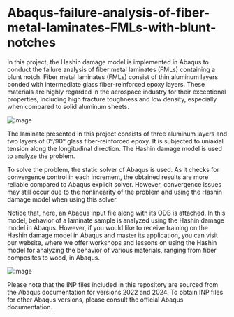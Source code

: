 # Abaqus-failure-analysis-of-fiber-metal-laminates-FMLs-with-blunt-notches
In this project, the Hashin damage model is implemented in Abaqus to conduct the failure analysis of fiber metal laminates (FMLs) containing a blunt notch.
Fiber metal laminates (FMLs) consist of thin aluminum layers bonded with intermediate glass fiber-reinforced epoxy layers. These materials are highly regarded in the aerospace industry for their exceptional properties, including high fracture toughness and low density, especially when compared to solid aluminum sheets.

![image](https://github.com/user-attachments/assets/89c12277-6dda-4a10-9bff-12e089fe3189)

The laminate presented in this project consists of three aluminum layers and two layers of 0°/90° glass fiber-reinforced epoxy. It is subjected to uniaxial tension along the longitudinal direction. The Hashin damage model is used to analyze the problem.

To solve the problem, the static solver of Abaqus is used. As it checks for convergence control in each increment, the obtained results are more reliable compared to Abaqus explicit solver. However, convergence issues may still occur due to the nonlinearity of the problem and using the Hashin damage model when using this solver.

Notice that, here, an Abaqus input file along with its ODB is attached. In this model, behavior of a laminate sample is analyzed using the Hashin damage model in Abaqus. However, if you would like to receive training on the Hashin damage model in Abaqus and master its application, you can visit our website, where we offer workshops and lessons on using the Hashin model for analyzing the behavior of various materials, ranging from fiber composites to wood, in Abaqus.

![image](https://github.com/user-attachments/assets/73f9ecd9-bb1c-4dce-bf2a-04693d33eca4)

Please note that the INP files included in this repository are sourced from the Abaqus documentation for versions 2022 and 2024. To obtain INP files for other Abaqus versions, please consult the official Abaqus documentation.





